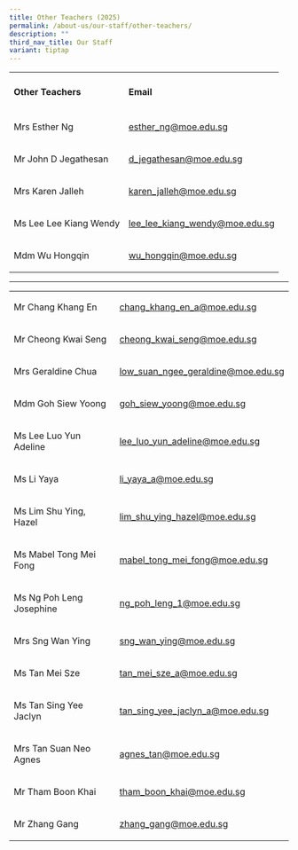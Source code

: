 ```yaml
---
title: Other Teachers (2025)
permalink: /about-us/our-staff/other-teachers/
description: ""
third_nav_title: Our Staff
variant: tiptap
---
```

<table style="minWidth: 50px">
<colgroup>
<col>
<col>
</colgroup>
<tbody>
<tr>
<td rowspan="1" colspan="1">
<h4>Other Teachers</h4>
</td>
<td rowspan="1" colspan="1">
<h4>Email</h4>
</td>
</tr>
<tr>
<td rowspan="1" colspan="1">
<p>Mrs Esther Ng</p>
</td>
<td rowspan="1" colspan="1">
<p><a href="mailto:esther_ng@moe.edu.sg" rel="noopener noreferrer nofollow" target="_blank">esther_ng@moe.edu.sg</a>
</p>
</td>
</tr>
<tr>
<td rowspan="1" colspan="1">
<p>Mr John D Jegathesan</p>
</td>
<td rowspan="1" colspan="1">
<p><a href="mailto:d_jegathesan@moe.edu.sg" rel="noopener noreferrer nofollow" target="_blank">d_jegathesan@moe.edu.sg</a>
</p>
</td>
</tr>
<tr>
<td rowspan="1" colspan="1">
<p>Mrs Karen Jalleh</p>
</td>
<td rowspan="1" colspan="1">
<p><a href="mailto:karen_jalleh@moe.edu.sg" rel="noopener noreferrer nofollow" target="_blank">karen_jalleh@moe.edu.sg</a>
</p>
</td>
</tr>
<tr>
<td rowspan="1" colspan="1">
<p>Ms Lee Lee Kiang Wendy</p>
</td>
<td rowspan="1" colspan="1">
<p><a href="mailto:lee_lee_kiang_wendy@moe.edu.sg" rel="noopener noreferrer nofollow" target="_blank">lee_lee_kiang_wendy@moe.edu.sg</a>
</p>
</td>
</tr>
<tr>
<td rowspan="1" colspan="1">
<p>Mdm Wu Hongqin</p>
</td>
<td rowspan="1" colspan="1">
<p><a href="mailto:wu_hongqin@moe.edu.sg" rel="noopener noreferrer nofollow" target="_blank">wu_hongqin@moe.edu.sg</a>
</p>
</td>
</tr>
</tbody>
</table>
<hr>
<p></p>
<table style="minWidth: 50px">
<colgroup>
<col>
<col>
</colgroup>
<tbody>
<tr>
<td rowspan="1" colspan="1">
<p>Mr Chang Khang En</p>
</td>
<td rowspan="1" colspan="1">
<p><a href="mailto:chang_khang_en_a@moe.edu.sg" rel="noopener noreferrer nofollow" target="_blank">chang_khang_en_a@moe.edu.sg</a>
</p>
</td>
</tr>
<tr>
<td rowspan="1" colspan="1">
<p>Mr Cheong Kwai Seng</p>
</td>
<td rowspan="1" colspan="1">
<p><a href="mailto:cheong_kwai_seng@moe.edu.sg" rel="noopener noreferrer nofollow" target="_blank">cheong_kwai_seng@moe.edu.sg</a>
</p>
</td>
</tr>
<tr>
<td rowspan="1" colspan="1">
<p>Mrs Geraldine Chua</p>
</td>
<td rowspan="1" colspan="1">
<p><a href="mailto:low_suan_ngee_geraldine@moe.edu.sg" rel="noopener noreferrer nofollow" target="_blank">low_suan_ngee_geraldine@moe.edu.sg</a>
</p>
</td>
</tr>
<tr>
<td rowspan="1" colspan="1">
<p>Mdm Goh Siew Yoong</p>
</td>
<td rowspan="1" colspan="1">
<p><a href="mailto:goh_siew_yoong@moe.edu.sg" rel="noopener noreferrer nofollow" target="_blank">goh_siew_yoong@moe.edu.sg</a>
</p>
</td>
</tr>
<tr>
<td rowspan="1" colspan="1">
<p>Ms Lee Luo Yun Adeline</p>
</td>
<td rowspan="1" colspan="1">
<p><a href="mailto:lee_luo_yun_adeline@moe.edu.sg" rel="noopener noreferrer nofollow" target="_blank">lee_luo_yun_adeline@moe.edu.sg</a>
</p>
</td>
</tr>
<tr>
<td rowspan="1" colspan="1">
<p>Ms Li Yaya</p>
</td>
<td rowspan="1" colspan="1">
<p><a href="mailto:li_yaya_a@moe.edu.sg" rel="noopener nofollow" target="_blank">li_yaya_a@moe.edu.sg</a>
</p>
</td>
</tr>
<tr>
<td rowspan="1" colspan="1">
<p>Ms Lim Shu Ying, Hazel</p>
</td>
<td rowspan="1" colspan="1">
<p><a href="mailto:lim_shu_ying_hazel@moe.edu.sg" rel="noopener noreferrer nofollow" target="_blank">lim_shu_ying_hazel@moe.edu.sg</a>
</p>
</td>
</tr>
<tr>
<td rowspan="1" colspan="1">
<p>Ms Mabel Tong Mei Fong</p>
</td>
<td rowspan="1" colspan="1">
<p><a href="mailto:mabel_tong_mei_fong@moe.edu.sg" rel="noopener noreferrer nofollow" target="_blank">mabel_tong_mei_fong@moe.edu.sg</a>
</p>
</td>
</tr>
<tr>
<td rowspan="1" colspan="1">
<p>Ms Ng Poh Leng Josephine</p>
</td>
<td rowspan="1" colspan="1">
<p><a href="mailto:ng_poh_leng_1@moe.edu.sg" rel="noopener noreferrer nofollow" target="_blank">ng_poh_leng_1@moe.edu.sg</a>
</p>
</td>
</tr>
<tr>
<td rowspan="1" colspan="1">
<p>Mrs Sng Wan Ying</p>
</td>
<td rowspan="1" colspan="1">
<p><a href="mailto:sng_wan_ying@moe.edu.sg" rel="noopener noreferrer nofollow" target="_blank">sng_wan_ying@moe.edu.sg</a>
</p>
</td>
</tr>
<tr>
<td rowspan="1" colspan="1">
<p>Ms Tan Mei Sze</p>
</td>
<td rowspan="1" colspan="1">
<p><a href="mailto:tan_mei_sze_a@moe.edu.sg" rel="noopener noreferrer nofollow" target="_blank">tan_mei_sze_a@moe.edu.sg</a>
</p>
</td>
</tr>
<tr>
<td rowspan="1" colspan="1">
<p>Ms Tan Sing Yee Jaclyn</p>
</td>
<td rowspan="1" colspan="1">
<p><a href="mailto:tan_sing_yee_jaclyn_a@moe.edu.sg" rel="noopener noreferrer nofollow" target="_blank">tan_sing_yee_jaclyn_a@moe.edu.sg</a>
</p>
</td>
</tr>
<tr>
<td rowspan="1" colspan="1">
<p>Mrs Tan Suan Neo Agnes</p>
</td>
<td rowspan="1" colspan="1">
<p><a href="mailto:agnes_tan@moe.edu.sg" rel="noopener noreferrer nofollow" target="_blank">agnes_tan@moe.edu.sg</a>
</p>
</td>
</tr>
<tr>
<td rowspan="1" colspan="1">
<p>Mr Tham Boon Khai</p>
</td>
<td rowspan="1" colspan="1">
<p><a href="mailto:tham_boon_khai@moe.edu.sg" rel="noopener noreferrer nofollow" target="_blank">tham_boon_khai@moe.edu.sg</a>
</p>
</td>
</tr>
<tr>
<td rowspan="1" colspan="1">
<p>Mr Zhang Gang</p>
</td>
<td rowspan="1" colspan="1">
<p><a href="mailto:zhang_gang@moe.edu.sg" rel="noopener noreferrer nofollow" target="_blank">zhang_gang@moe.edu.sg</a>
</p>
</td>
</tr>
</tbody>
</table>
<p></p>